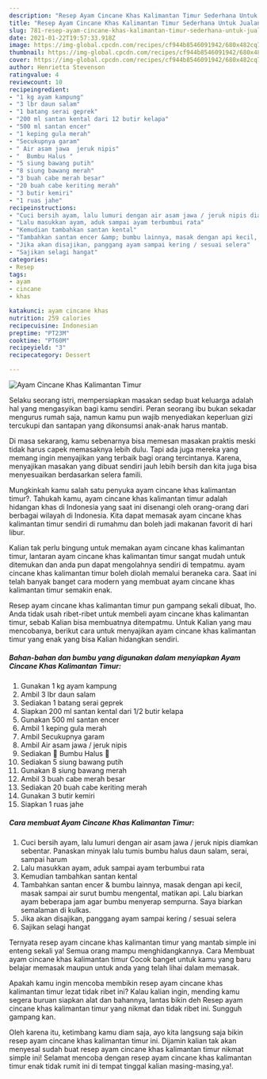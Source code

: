 ```yaml
---
description: "Resep Ayam Cincane Khas Kalimantan Timur Sederhana Untuk Jualan"
title: "Resep Ayam Cincane Khas Kalimantan Timur Sederhana Untuk Jualan"
slug: 781-resep-ayam-cincane-khas-kalimantan-timur-sederhana-untuk-jualan
date: 2021-01-22T19:57:33.918Z
image: https://img-global.cpcdn.com/recipes/cf944b8546091942/680x482cq70/ayam-cincane-khas-kalimantan-timur-foto-resep-utama.jpg
thumbnail: https://img-global.cpcdn.com/recipes/cf944b8546091942/680x482cq70/ayam-cincane-khas-kalimantan-timur-foto-resep-utama.jpg
cover: https://img-global.cpcdn.com/recipes/cf944b8546091942/680x482cq70/ayam-cincane-khas-kalimantan-timur-foto-resep-utama.jpg
author: Henrietta Stevenson
ratingvalue: 4
reviewcount: 10
recipeingredient:
- "1 kg ayam kampung"
- "3 lbr daun salam"
- "1 batang serai geprek"
- "200 ml santan kental dari 12 butir kelapa"
- "500 ml santan encer"
- "1 keping gula merah"
- "Secukupnya garam"
- " Air asam jawa  jeruk nipis"
- "  Bumbu Halus "
- "5 siung bawang putih"
- "8 siung bawang merah"
- "3 buah cabe merah besar"
- "20 buah cabe keriting merah"
- "3 butir kemiri"
- "1 ruas jahe"
recipeinstructions:
- "Cuci bersih ayam, lalu lumuri dengan air asam jawa / jeruk nipis diamkan sebentar. Panaskan minyak lalu tumis bumbu halus daun salam, serai, sampai harum"
- "Lalu masukkan ayam, aduk sampai ayam terbumbui rata"
- "Kemudian tambahkan santan kental"
- "Tambahkan santan encer &amp; bumbu lainnya, masak dengan api kecil, masak sampai air surut bumbu mengental, matikan api. Lalu biarkan ayam beberapa jam agar bumbu menyerap sempurna. Saya biarkan semalaman di kulkas."
- "Jika akan disajikan, panggang ayam sampai kering / sesuai selera"
- "Sajikan selagi hangat"
categories:
- Resep
tags:
- ayam
- cincane
- khas

katakunci: ayam cincane khas 
nutrition: 259 calories
recipecuisine: Indonesian
preptime: "PT23M"
cooktime: "PT60M"
recipeyield: "3"
recipecategory: Dessert

---
```



![Ayam Cincane Khas Kalimantan Timur](https://img-global.cpcdn.com/recipes/cf944b8546091942/680x482cq70/ayam-cincane-khas-kalimantan-timur-foto-resep-utama.jpg)

Selaku seorang istri, mempersiapkan masakan sedap buat keluarga adalah hal yang mengasyikan bagi kamu sendiri. Peran seorang ibu bukan sekadar mengurus rumah saja, namun kamu pun wajib menyediakan keperluan gizi tercukupi dan santapan yang dikonsumsi anak-anak harus mantab.

Di masa  sekarang, kamu sebenarnya bisa memesan masakan praktis meski tidak harus capek memasaknya lebih dulu. Tapi ada juga mereka yang memang ingin menyajikan yang terbaik bagi orang tercintanya. Karena, menyajikan masakan yang dibuat sendiri jauh lebih bersih dan kita juga bisa menyesuaikan berdasarkan selera famili. 



Mungkinkah kamu salah satu penyuka ayam cincane khas kalimantan timur?. Tahukah kamu, ayam cincane khas kalimantan timur adalah hidangan khas di Indonesia yang saat ini disenangi oleh orang-orang dari berbagai wilayah di Indonesia. Kita dapat memasak ayam cincane khas kalimantan timur sendiri di rumahmu dan boleh jadi makanan favorit di hari libur.

Kalian tak perlu bingung untuk memakan ayam cincane khas kalimantan timur, lantaran ayam cincane khas kalimantan timur sangat mudah untuk ditemukan dan anda pun dapat mengolahnya sendiri di tempatmu. ayam cincane khas kalimantan timur boleh diolah memalui beraneka cara. Saat ini telah banyak banget cara modern yang membuat ayam cincane khas kalimantan timur semakin enak.

Resep ayam cincane khas kalimantan timur pun gampang sekali dibuat, lho. Anda tidak usah ribet-ribet untuk membeli ayam cincane khas kalimantan timur, sebab Kalian bisa membuatnya ditempatmu. Untuk Kalian yang mau mencobanya, berikut cara untuk menyajikan ayam cincane khas kalimantan timur yang enak yang bisa Kalian hidangkan sendiri.

<!--inarticleads1-->

##### Bahan-bahan dan bumbu yang digunakan dalam menyiapkan Ayam Cincane Khas Kalimantan Timur:

1. Gunakan 1 kg ayam kampung
1. Ambil 3 lbr daun salam
1. Sediakan 1 batang serai geprek
1. Siapkan 200 ml santan kental dari 1/2 butir kelapa
1. Gunakan 500 ml santan encer
1. Ambil 1 keping gula merah
1. Ambil Secukupnya garam
1. Ambil  Air asam jawa / jeruk nipis
1. Sediakan  💞 Bumbu Halus 💞
1. Sediakan 5 siung bawang putih
1. Gunakan 8 siung bawang merah
1. Ambil 3 buah cabe merah besar
1. Sediakan 20 buah cabe keriting merah
1. Gunakan 3 butir kemiri
1. Siapkan 1 ruas jahe




<!--inarticleads2-->

##### Cara membuat Ayam Cincane Khas Kalimantan Timur:

1. Cuci bersih ayam, lalu lumuri dengan air asam jawa / jeruk nipis diamkan sebentar. Panaskan minyak lalu tumis bumbu halus daun salam, serai, sampai harum
1. Lalu masukkan ayam, aduk sampai ayam terbumbui rata
1. Kemudian tambahkan santan kental
1. Tambahkan santan encer &amp; bumbu lainnya, masak dengan api kecil, masak sampai air surut bumbu mengental, matikan api. Lalu biarkan ayam beberapa jam agar bumbu menyerap sempurna. Saya biarkan semalaman di kulkas.
1. Jika akan disajikan, panggang ayam sampai kering / sesuai selera
1. Sajikan selagi hangat




Ternyata resep ayam cincane khas kalimantan timur yang mantab simple ini enteng sekali ya! Semua orang mampu menghidangkannya. Cara Membuat ayam cincane khas kalimantan timur Cocok banget untuk kamu yang baru belajar memasak maupun untuk anda yang telah lihai dalam memasak.

Apakah kamu ingin mencoba membikin resep ayam cincane khas kalimantan timur lezat tidak ribet ini? Kalau kalian ingin, mending kamu segera buruan siapkan alat dan bahannya, lantas bikin deh Resep ayam cincane khas kalimantan timur yang nikmat dan tidak ribet ini. Sungguh gampang kan. 

Oleh karena itu, ketimbang kamu diam saja, ayo kita langsung saja bikin resep ayam cincane khas kalimantan timur ini. Dijamin kalian tak akan menyesal sudah buat resep ayam cincane khas kalimantan timur nikmat simple ini! Selamat mencoba dengan resep ayam cincane khas kalimantan timur enak tidak rumit ini di tempat tinggal kalian masing-masing,ya!.

